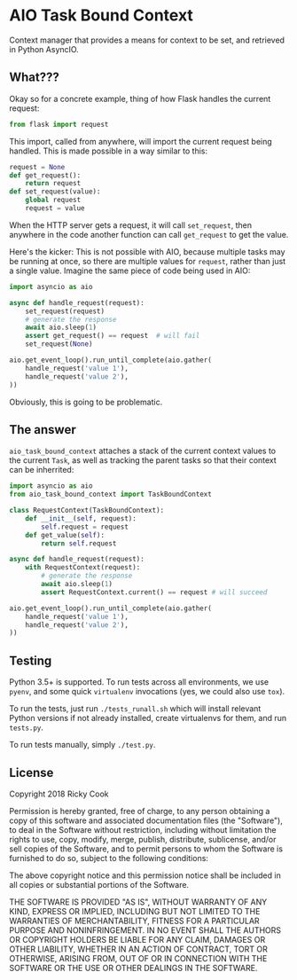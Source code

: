 # AIO Task Bound Context
Context manager that provides a means for context to be set, and retrieved
in Python AsyncIO.

## What???
Okay so for a concrete example, thing of how Flask handles the current request:

```python
from flask import request
```

This import, called from anywhere, will import the current request being
handled. This is made possible in a way similar to this:

```python
request = None
def get_request():
    return request
def set_request(value):
    global request
    request = value
```

When the HTTP server gets a request, it will call `set_request`, then anywhere
in the code another function can call `get_request` to get the value.

Here's the kicker: This is not possible with AIO, because multiple tasks may
be running at once, so there are multiple values for `request`, rather than
just a single value. Imagine the same piece of code being used in AIO:

```python
import asyncio as aio

async def handle_request(request):
    set_request(request)
    # generate the response
    await aio.sleep(1)
    assert get_request() == request  # will fail
    set_request(None)

aio.get_event_loop().run_until_complete(aio.gather(
    handle_request('value 1'),
    handle_request('value 2'),
))
```

Obviously, this is going to be problematic.

## The answer
`aio_task_bound_context` attaches a stack of the current context values to the
current `Task`, as well as tracking the parent tasks so that their context
can be inherrited:

```python
import asyncio as aio
from aio_task_bound_context import TaskBoundContext

class RequestContext(TaskBoundContext):
    def __init__(self, request):
        self.request = request
    def get_value(self):
        return self.request

async def handle_request(request):
    with RequestContext(request):
        # generate the response
        await aio.sleep(1)
        assert RequestContext.current() == request # will succeed

aio.get_event_loop().run_until_complete(aio.gather(
    handle_request('value 1'),
    handle_request('value 2'),
))
```

## Testing
Python 3.5+ is supported. To run tests across all environments, we use
`pyenv`, and some quick `virtualenv` invocations (yes, we could also use
`tox`).

To run the tests, just run `./tests_runall.sh` which will install relevant
Python versions if not already installed, create virtualenvs for them, and
run `tests.py`.

To run tests manually, simply `./test.py`.

## License
Copyright 2018 Ricky Cook

Permission is hereby granted, free of charge, to any person obtaining a copy of this software and associated documentation files (the "Software"), to deal in the Software without restriction, including without limitation the rights to use, copy, modify, merge, publish, distribute, sublicense, and/or sell copies of the Software, and to permit persons to whom the Software is furnished to do so, subject to the following conditions:

The above copyright notice and this permission notice shall be included in all copies or substantial portions of the Software.

THE SOFTWARE IS PROVIDED "AS IS", WITHOUT WARRANTY OF ANY KIND, EXPRESS OR IMPLIED, INCLUDING BUT NOT LIMITED TO THE WARRANTIES OF MERCHANTABILITY, FITNESS FOR A PARTICULAR PURPOSE AND NONINFRINGEMENT. IN NO EVENT SHALL THE AUTHORS OR COPYRIGHT HOLDERS BE LIABLE FOR ANY CLAIM, DAMAGES OR OTHER LIABILITY, WHETHER IN AN ACTION OF CONTRACT, TORT OR OTHERWISE, ARISING FROM, OUT OF OR IN CONNECTION WITH THE SOFTWARE OR THE USE OR OTHER DEALINGS IN THE SOFTWARE.
